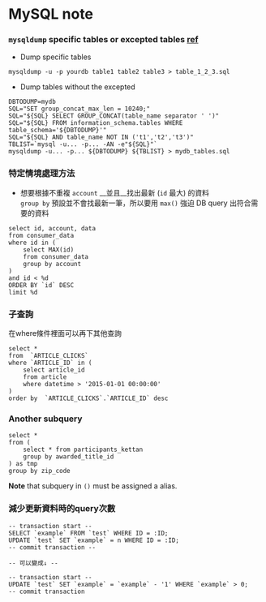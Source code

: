 # MySQL note

### `mysqldump` specific tables or excepted tables [ref](http://dba.stackexchange.com/questions/9306/how-do-you-mysqldump-specific-tables)
* Dump specific tables
```shell
mysqldump -u -p yourdb table1 table2 table3 > table_1_2_3.sql
```
* Dump tables without the excepted
```shell
DBTODUMP=mydb
SQL="SET group_concat_max_len = 10240;"
SQL="${SQL} SELECT GROUP_CONCAT(table_name separator ' ')"
SQL="${SQL} FROM information_schema.tables WHERE table_schema='${DBTODUMP}'"
SQL="${SQL} AND table_name NOT IN ('t1','t2','t3')"
TBLIST=`mysql -u... -p... -AN -e"${SQL}"`
mysqldump -u... -p... ${DBTODUMP} ${TBLIST} > mydb_tables.sql
```

### 特定情境處理方法
* 想要根據不重複 `account` __並且__找出最新 (`id` 最大) 的資料   
`group by` 預設並不會找最新一筆，所以要用 `max()` 強迫 DB query 出符合需要的資料
```mysql
select id, account, data
from consumer_data
where id in (
    select MAX(id)
    from consumer_data
    group by account
)
and id < %d
ORDER BY `id` DESC
limit %d
```

### 子查詢
在where條件裡面可以再下其他查詢   
```mysql
select *
from  `ARTICLE_CLICKS`
where `ARTICLE_ID` in (
	select article_id
	from article
	where datetime > '2015-01-01 00:00:00'
)
order by  `ARTICLE_CLICKS`.`ARTICLE_ID` desc
```

### Another subquery
```mysql
select *
from (
    select * from participants_kettan
    group by awarded_title_id
) as tmp
group by zip_code
```
__Note__ that subquery in `()` must be assigned a alias.   

### 減少更新資料時的query次數

```mysql
-- transaction start --
SELECT `example` FROM `test` WHERE ID = :ID;
UPDATE `test` SET `example` = n WHERE ID = :ID;
-- commit transaction --

-- 可以變成↓ --

-- transaction start --
UPDATE `test` SET `example` = `example` - '1' WHERE `example` > 0;
-- commit transaction 
```
